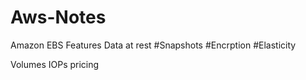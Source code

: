 # Aws-Notes

Amazon EBS Features
Data at rest
#Snapshots
#Encrption
#Elasticity



Volumes
IOPs 
pricing
